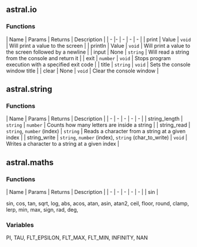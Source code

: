 ## astral.io

### Functions
| Name | Params | Returns | Description |
| - |- | - | - | - |
| print | Value | `void` | Will print a value to the screen |
| println | Value | `void` | Will print a value to the screen followed by a newline |
| input |  None | `string` | Will read a string from the console and return it |
| exit | `number` | `void` | Stops program execution with a specified exit code |
| title | `string` | `void` | Sets the console window title |
| clear | None | `void` | Clear the console window |

## astral.string

### Functions
| Name |  Params | Returns | Description |
| - | - | - | - | - |
| string_length |  `string` | `number` | Counts how many letters are inside a string |
| string_read | `string`, `number` (index) | `string` | Reads a character from a string at a given index |
| string_write | `string`, `number` (index), `string` (char_to_write) | `void` | Writes a character to a string at a given index |

## astral.maths

### Functions
| Name | Params | Returns | Description |
| - | - | - | - | - |
| sin |

sin, cos, tan, sqrt, log, abs, acos, atan, asin, atan2, ceil, floor, round, clamp, lerp, min, max, sign, rad, deg,

### Variables

PI, TAU, FLT_EPSILON, FLT_MAX, FLT_MIN, INFINITY, NAN